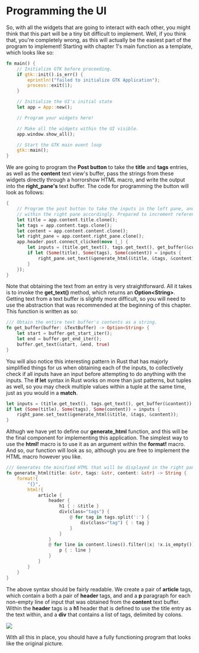 # Programming the UI

So, with all the widgets that are going to interact with each other, you might think that this
part will be a tiny bit difficult to implement. Well, if you think that, you're completely
wrong, as this will actually be the easiest part of the program to implement! Starting with
chapter 1's main function as a template, which looks like so:

```rust
fn main() {
    // Initialize GTK before proceeding.
    if gtk::init().is_err() {
        eprintln!("failed to initialize GTK Application");
        process::exit(1);
    }

    // Initialize the UI's initial state
    let app = App::new();

    // Program your widgets here!

    // Make all the widgets within the UI visible.
    app.window.show_all();

    // Start the GTK main event loop
    gtk::main();
}
```

We are going to program the **Post button** to take the **title** and **tags** entries, as well
as the **content** text view's buffer, pass the strings from these widgets directly through
a horrorshow HTML macro, and write the output into the **right_pane's** text buffer. The code for
programming the button will look as follows:

```rust
{
    // Program the post button to take the inputs in the left pane, and update HTML code
    // within the right pane accordingly. Prepared to increment reference counters...
    let title = app.content.title.clone();
    let tags = app.content.tags.clone();
    let content = app.content.content.clone();
    let right_pane = app.content.right_pane.clone();
    app.header.post.connect_clicked(move |_| {
        let inputs = (title.get_text(), tags.get_text(), get_buffer(&content));
        if let (Some(title), Some(tags), Some(content)) = inputs {
            right_pane.set_text(&generate_html(&title, &tags, &content));
        }
    });
}
```

Note that obtaining the text from an entry is very straightforward. All it takes is to invoke the
**get_text()** method, which returns an **Option\<String\>**. Getting text from a text buffer is
slightly more difficult, so you will need to use the abstraction that was recommended at the
beginning of this chapter. This function is written as so:

```rust
/// Obtain the entire text buffer's contents as a string.
fn get_buffer(buffer: &TextBuffer) -> Option<String> {
    let start = buffer.get_start_iter();
    let end = buffer.get_end_iter();
    buffer.get_text(&start, &end, true)
}
```

You will also notice this interesting pattern in Rust that has majorly simplified things for us
when obtaining each of the inputs, to collectively check if all inputs have an input before
attempting to do anything with the inputs. The **if let** syntax in Rust works on more than just
patterns, but tuples as well, so you may check multiple values within a tuple at the same time,
just as you would in a **match**.

```rust
let inputs = (title.get_text(), tags.get_text(), get_buffer(&content));
if let (Some(title), Some(tags), Some(content)) = inputs {
    right_pane.set_text(&generate_html(&title, &tags, &content));
}
```

Althugh we have yet to define our **generate_html** function, and this will be the final
component for implementing this application. The simplest way to use the **html!** macro is to
use it as an argument within the **format!** macro. And so, our function will look as so,
although you are free to implement the HTML macro however you like.

```rust
/// Generates the minified HTML that will be displayed in the right pane
fn generate_html(title: &str, tags: &str, content: &str) -> String {
    format!{
        "{}",
        html!{
            article {
                header {
                    h1 { : &title }
                    div(class="tags") {
                        @ for tag in tags.split(':') {
                            div(class="tag") { : tag }
                        }
                    }
                }
                @ for line in content.lines().filter(|x| !x.is_empty()) {
                    p { : line }
                }
            }
        }
    }
}
```

The above syntax should be fairly readable. We create a pair of **article** tags, which contain
a both a pair of **header** tags, and and a **p** paragraph for each non-empty line of input that
was obtained from the **content** text buffer. Within the **header** tags is a **h1** header that
is defined to use the title entry as the text within, and a **div** that contains a list of tags,
delimited by colons.

<img src="images/ch03_complete.png" />

With all this in place, you should have a fully functioning program that looks like the original
picture.